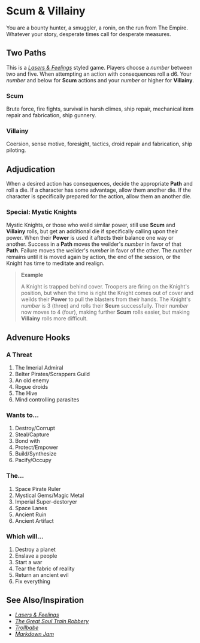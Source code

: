 # Scum & Villainy

You are a bounty hunter, a smuggler, a ronin, on the run from The Empire. Whatever your story, desperate times call for desperate measures.

## Two Paths

This is a [*Lasers & Feelings*](https://johnharper.itch.io/lasers-feelings) styled game. Players choose a *number* between two and five. When attempting an action with consequences roll a d6. Your *number* and below for **Scum** actions and your *number* or higher for **Villainy**.

### Scum

Brute force, fire fights, survival in harsh climes, ship repair, mechanical item repair and fabrication, ship gunnery.

### Villainy

Coersion, sense motive, foresight, tactics, droid repair and fabrication, ship piloting.

## Adjudication

When a desired action has consequences, decide the appropriate **Path** and roll a die. If a character has some advantage, allow them another die. If the character is specifically prepared for the action, allow them an another die.

### Special: Mystic Knights

Mystic Knights, or those who weild similar power, still use **Scum** and **Villainy** rolls, but get an additional die if specifically calling upon their power. When their **Power** is used it aftects their balance one way or another. Success in a **Path** moves the weilder's *number* in favor of that **Path**. Failure moves the weilder's *number* in favor of the other. The *number* remains until it is moved again by action, the end of the session, or the Knight has time to meditate and realign.

> **Example**
> 
> A Knight is trapped behind cover. Troopers are firing on the Knight's position, but when the time is right the Knight comes out of cover and weilds their **Power** to pull the blasters from their hands. The Knight's *number* is 3 (three) and rolls their **Scum** successfully. Their *number* now moves to 4 (four), making further **Scum** rolls easier, but making **Villainy** rolls more difficult.

## Advenure Hooks

### A Threat

1. The Imerial Admiral
2. Belter Pirates/Scrappers Guild
3. An old enemy
4. Rogue droids
5. The Hive
6. Mind controlling parasites

### Wants to...

1. Destroy/Corrupt
2. Steal/Capture
3. Bond with
4. Protect/Empower
5. Build/Synthesize
6. Pacify/Occupy

### The...

1. Space Pirate Ruler
2. Mystical Gems/Magic Metal
3. Imperial Super-destoryer
4. Space Lanes
5. Ancient Ruin
6. Ancient Artifact

### Which will...

1. Destroy a planet
2. Enslave a people
3. Start a war
4. Tear the fabric of reality
5. Return an ancient evil
6. Fix everything

## See Also/Inspiration

* [*Lasers & Feelings*](https://johnharper.itch.io/lasers-feelings)
* [*The Great Soul Train Robbery*](https://cloven-pine-games.itch.io/the-great-soul-train-robbery)
* [*Trollbabe*](https://en.wikipedia.org/wiki/Trollbabe)
* [*Markdown Jam*](https://itch.io/jam/markdown-jam)
